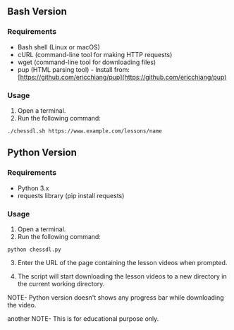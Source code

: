 ## Bash Version

### Requirements

- Bash shell (Linux or macOS)
- cURL (command-line tool for making HTTP requests)
- wget (command-line tool for downloading files)
- pup (HTML parsing tool) - Install from: [https://github.com/ericchiang/pup](https://github.com/ericchiang/pup)

### Usage

1. Open a terminal.
2. Run the following command:
```
./chessdl.sh https://www.example.com/lessons/name
```


## Python Version

### Requirements

- Python 3.x
- requests library (pip install requests)

### Usage

1. Open a terminal.
2. Run the following command:
```
python chessdl.py
```
3. Enter the URL of the page containing the lesson videos when prompted.

4. The script will start downloading the lesson videos to a new directory in the current working directory.

NOTE- Python version doesn't shows any progress bar while downloading the video. 

another NOTE- This is for educational purpose only.
